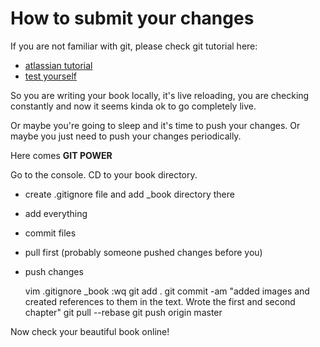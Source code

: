 # How to submit your changes

If you are not familiar with git, please check git tutorial here:

* [atlassian tutorial](https://www.atlassian.com/git/tutorials/)
* [test yourself](https://try.github.io/levels/1/challenges/1)

So you are writing your book locally, it's live reloading, you are checking constantly and now it seems kinda ok to go completely live.

Or maybe you're going to sleep and it's time to push your changes. Or maybe you just need to push your changes periodically.

Here comes **GIT POWER**

Go to the console. CD to your book directory. 

* create .gitignore file and add _book directory there
* add everything
* commit files
* pull first (probably someone pushed changes before you)
* push changes


    vim .gitignore
    _book
    :wq
    git add .
    git commit -am "added images and created references to them in the text. Wrote the first and second chapter"
    git pull --rebase
    git push origin master
    
Now check your beautiful book online!
    


